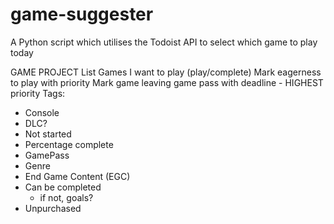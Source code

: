 # game-suggester
A Python script which utilises the Todoist API to select which game to play today



GAME PROJECT
List Games I want to play (play/complete)
Mark eagerness to play with priority
Mark game leaving game pass with deadline - HIGHEST priority
Tags:
- Console
- DLC?
- Not started
- Percentage complete
- GamePass
- Genre
- End Game Content (EGC)
- Can be completed
  - if not, goals?
- Unpurchased